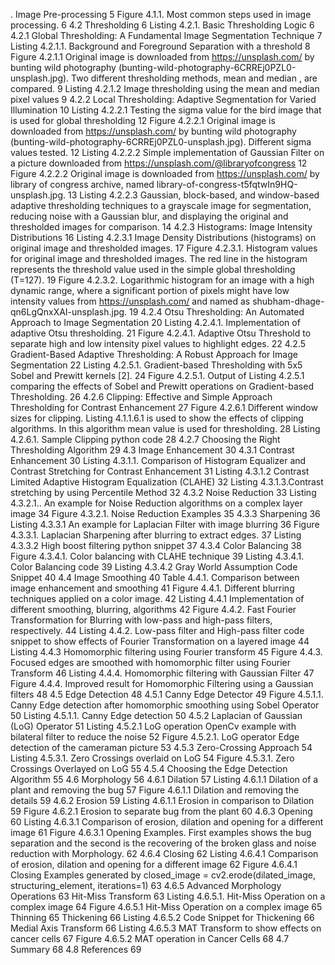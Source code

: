 
. Image Pre-processing	5
Figure 4.1.1. Most common steps used in image processing.	6
4.2 Thresholding	6
Listing 4.2.1. Basic Thresholding Logic	6
4.2.1 Global Thresholding: A Fundamental Image Segmentation Technique	7
Listing 4.2.1.1. Background and Foreground Separation with a threshold	8
Figure 4.2.1.1 Original image is downloaded from https://unsplash.com/ by bunting wild photography (bunting-wild-photography-6CRREj0PZL0-unsplash.jpg). Two different thresholding methods, mean and median , are compared.	9
Listing 4.2.1.2  Image thresholding using the mean and median pixel values	9
4.2.2 Local Thresholding: Adaptive Segmentation for Varied Illumination	10
Listing 4.2.2.1 Testing the sigma value for the bird image that is used for global thresholding	12
Figure 4.2.2.1 Original image is downloaded from https://unsplash.com/ by bunting wild photography (bunting-wild-photography-6CRREj0PZL0-unsplash.jpg). Different sigma values tested.	12
Listing 4.2.2.2 Simple implementation of Gaussian Filter on a picture downloaded from https://unsplash.com/@libraryofcongress	12
Figure 4.2.2.2 Original image is downloaded from https://unsplash.com/ by library of congress archive, named library-of-congress-t5fqtwIn9HQ-unsplash.jpg.	13
Listing 4.2.2.3  Gaussian, block-based, and window-based adaptive thresholding techniques to a grayscale image for segmentation, reducing noise with a Gaussian blur, and displaying the original and thresholded images for comparison.	14
4.2.3 Histograms: Image Intensity Distributions	16
Listing 4.2.3.1 Image Density Distributions (histograms) on original image and thresholded images.	17
Figure 4.2.3.1. Histogram values for original image and thresholded images. The red line in the histogram represents the threshold value used in the simple global thresholding (T=127).	19
Figure 4.2.3.2. Logarithmic histogram for an image with a high dynamic range, where a significant portion of pixels might have low intensity values from https://unsplash.com/ and named as shubham-dhage-qn6LgQnxXAI-unsplash.jpg.	19
4.2.4  Otsu Thresholding: An Automated Approach to Image Segmentation	20
Listing 4.2.4.1. Implementation of adaptive Otsu thresholding.	21
Figure 4.2.4.1. Adaptive Otsu Threshold to separate high and low intensity pixel values to highlight edges.	22
4.2.5 Gradient-Based Adaptive Thresholding: A Robust Approach for Image Segmentation	22
Listing 4.2.5.1. Gradient-based Thresholding with 5x5 Sobel and Prewitt kernels [2].	24
Figure 4.2.5.1. Output of Listing 4.2.5.1 comparing the effects of Sobel and Prewitt operations on Gradient-based Thresholding.	26
4.2.6 Clipping: Effective and Simple Approach Thresholding for Contrast Enhancement	27
Figure 4.2.6.1 Different window sizes for clipping. Listing 4.1.1.6.1 is used to show the effects of clipping algorithms. In this algorithm mean value is used for thresholding.	28
Listing 4.2.6.1. Sample Clipping python code	28
4.2.7 Choosing the Right Thresholding Algorithm	29
4.3 Image Enhancement	30
4.3.1 Contrast Enhancement	30
Listing 4.3.1.1. Comparison of Histogram Equalizer and Contrast Stretching for Contrast Enhancement	31
Listing 4.3.1.2 Contrast Limited Adaptive Histogram Equalization (CLAHE)	32
Listing 4.3.1.3.Contrast stretching by using Percentile Method	32
4.3.2 Noise Reduction	33
Listing 4.3.2.1.. An example for Noise Reduction algorithms on a complex layer image	34
Figure 4.3.2.1. Noise Reduction Examples	35
4.3.3 Sharpening	36
Listing 4.3.3.1 An example for Laplacian Filter with image blurring	36
Figure 4.3.3.1. Laplacian Sharpening after blurring to extract edges.	37
Listing 4.3.3.2 High boost filtering python snippet	37
4.3.4 Color Balancing	38
Figure 4.3.4.1. Color balancing with CLAHE technique	39
Listing 4.3.4.1. Color Balancing code	39
Listing 4.3.4.2 Gray World Assumption Code Snippet	40
4.4 Image Smoothing	40
Table 4.4.1. Comparison between image enhancement and smoothing	41
Figure 4.4.1. Different blurring techniques applied on a color image.	42
Listing 4.4.1 Implementation of different smoothing, blurring, algorithms	42
Figure 4.4.2. Fast Fourier Transformation for Blurring with low-pass and high-pass filters, respectively.	44
Listing 4.4.2. Low-pass filter and High-pass filter code snippet to show effects of Fourier Transformation on a layered image	44
Listing 4.4.3 Homomorphic filtering using Fourier transform	45
Figure 4.4.3. Focused edges are smoothed with homomorphic filter using Fourier Transform	46
Listing 4.4.4. Homomorphic filtering with Gaussian Filter	47
Figure 4.4.4. Improved result for Homomorphic Filtering using a Gaussian filters	48
4.5 Edge Detection	48
4.5.1 Canny Edge Detector	49
Figure 4.5.1.1. Canny Edge detection after homomorphic smoothing using Sobel Operator	50
Listing 4.5.1.1. Canny Edge detection	50
4.5.2 Laplacian of Gaussian (LoG) Operator	51
Listing 4.5.2.1 LoG operation OpenCv example with bilateral filter to reduce the noise	52
Figure 4.5.2.1. LoG operator Edge detection of the cameraman picture	53
4.5.3 Zero-Crossing Approach	54
Listing 4.5.3.1. Zero Crossings overlaid on LoG	54
Figure 4.5.3.1. Zero Crossings Overlayed on LoG	55
4.5.4 Choosing the Edge Detection Algorithm	55
4.6 Morphology	56
4.6.1 Dilation	57
Listing 4.6.1.1 Dilation of a plant and removing the bug	57
Figure 4.6.1.1 Dilation and removing the details	59
4.6.2 Erosion	59
Listing 4.6.1.1 Erosion in comparison to Dilation	59
Figure 4.6.2.1 Erosion to separate bug from the plant	60
4.6.3 Opening	60
Listing 4.6.3.1 Comparison of erosion, dilation and opening for a different image	61
Figure 4.6.3.1 Opening Examples. First examples shows the bug separation and the second is the recovering of the broken glass and noise reduction with Morphology.	62
4.6.4 Closing	62
Listing 4.6.4.1 Comparison of erosion, dilation and opening for a different image	62
Figure 4.6.4.1 Closing Examples generated by closed_image = cv2.erode(dilated_image, structuring_element, iterations=1)	63
4.6.5 Advanced Morphology Operations	63
Hit-Miss Transform	63
Listing 4.6.5.1. Hit-Miss Operation on a complex image	64
Figure 4.6.5.1 Hit-Miss Operation on a complex image	65
Thinning	65
Thickening	66
Listing 4.6.5.2 Code Snippet for Thickening	66
Medial Axis Transform	66
Listing 4.6.5.3 MAT Transform to show effects on cancer cells	67
Figure 4.6.5.2 MAT operation in Cancer Cells	68
4.7 Summary	68
4.8 References	69
